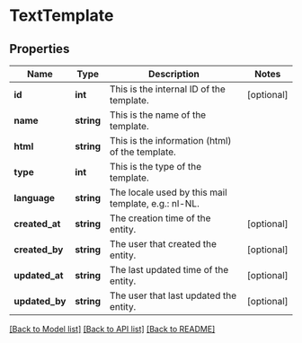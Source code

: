 # TextTemplate

## Properties
Name | Type | Description | Notes
------------ | ------------- | ------------- | -------------
**id** | **int** | This is the internal ID of the template. | [optional] 
**name** | **string** | This is the name of the template. | 
**html** | **string** | This is the information (html) of the template. | 
**type** | **int** | This is the type of the template. | 
**language** | **string** | The locale used by this mail template, e.g.: nl-NL. | 
**created_at** | **string** | The creation time of the entity. | [optional] 
**created_by** | **string** | The user that created the entity. | [optional] 
**updated_at** | **string** | The last updated time of the entity. | [optional] 
**updated_by** | **string** | The user that last updated the entity. | [optional] 

[[Back to Model list]](../README.md#documentation-for-models) [[Back to API list]](../README.md#documentation-for-api-endpoints) [[Back to README]](../README.md)


